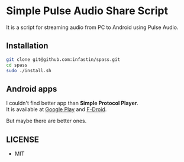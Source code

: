 # Simple Pulse Audio Share Script
It is a script for streaming audio from PC to Android using Pulse Audio.
## Installation
```bash
git clone git@github.com:infastin/spass.git
cd spass
sudo ./install.sh
```
## Android apps
I couldn't find better app than **Simple Protocol Player**.  
It is available at [Google Play](https://play.google.com/store/apps/details?id=com.kaytat.simpleprotocolplayer) and [F-Droid](https://f-droid.org/packages/fr.jakse.raphael.simpleprotocolplayer).  

But maybe there are better ones.
## LICENSE
* MIT
